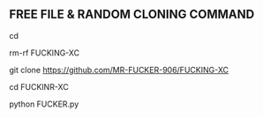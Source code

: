 FREE FILE & RANDOM CLONING COMMAND
------------------------------
cd

rm-rf FUCKING-XC

git clone https://github.com/MR-FUCKER-906/FUCKING-XC

cd FUCKINR-XC

python FUCKER.py
